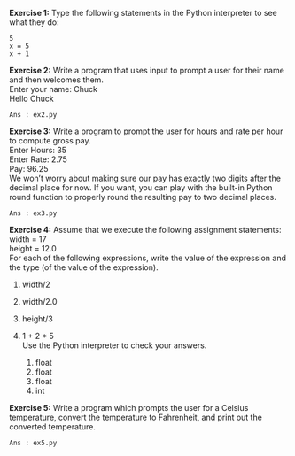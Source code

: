 **Exercise 1:** Type the following statements in the Python interpreter to see what they do:  

	5
	x = 5
	x + 1

**Exercise 2:** Write a program that uses input to prompt a user for their name and then welcomes them.  
Enter your name: Chuck  
Hello Chuck  

	Ans : ex2.py

**Exercise 3:** Write a program to prompt the user for hours and rate per hour to compute gross pay.  
Enter Hours: 35  
Enter Rate: 2.75  
Pay: 96.25  
We won’t worry about making sure our pay has exactly two digits after the decimal place for now. If you want, you can play with the built-in Python round function to properly round the resulting pay to two decimal places.

	Ans : ex3.py

**Exercise 4:** Assume that we execute the following assignment statements:  
width = 17  
height = 12.0  
For each of the following expressions, write the value of the expression and the type (of the value of the expression).    
1. width/2  
2. width/2.0  
3. height/3  
4. 1 + 2 * 5  
Use the Python interpreter to check your answers.  

	1. float
	2. float
	3. float
	4. int

**Exercise 5:** Write a program which prompts the user for a Celsius temperature, convert the temperature to Fahrenheit, and print out the
converted temperature.  

	Ans : ex5.py